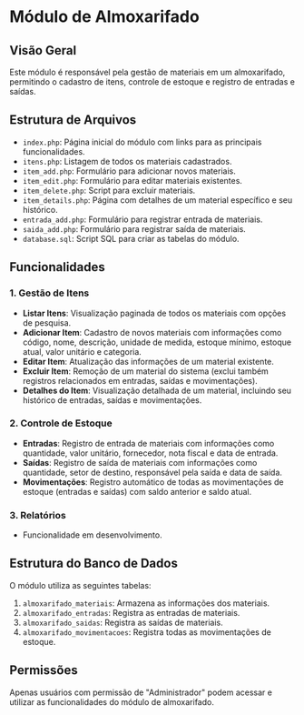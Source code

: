 # Módulo de Almoxarifado

## Visão Geral

Este módulo é responsável pela gestão de materiais em um almoxarifado, permitindo o cadastro de itens, controle de estoque e registro de entradas e saídas.

## Estrutura de Arquivos

- `index.php`: Página inicial do módulo com links para as principais funcionalidades.
- `itens.php`: Listagem de todos os materiais cadastrados.
- `item_add.php`: Formulário para adicionar novos materiais.
- `item_edit.php`: Formulário para editar materiais existentes.
- `item_delete.php`: Script para excluir materiais.
- `item_details.php`: Página com detalhes de um material específico e seu histórico.
- `entrada_add.php`: Formulário para registrar entrada de materiais.
- `saida_add.php`: Formulário para registrar saída de materiais.
- `database.sql`: Script SQL para criar as tabelas do módulo.

## Funcionalidades

### 1. Gestão de Itens
- **Listar Itens**: Visualização paginada de todos os materiais com opções de pesquisa.
- **Adicionar Item**: Cadastro de novos materiais com informações como código, nome, descrição, unidade de medida, estoque mínimo, estoque atual, valor unitário e categoria.
- **Editar Item**: Atualização das informações de um material existente.
- **Excluir Item**: Remoção de um material do sistema (exclui também registros relacionados em entradas, saídas e movimentações).
- **Detalhes do Item**: Visualização detalhada de um material, incluindo seu histórico de entradas, saídas e movimentações.

### 2. Controle de Estoque
- **Entradas**: Registro de entrada de materiais com informações como quantidade, valor unitário, fornecedor, nota fiscal e data de entrada.
- **Saídas**: Registro de saída de materiais com informações como quantidade, setor de destino, responsável pela saída e data de saída.
- **Movimentações**: Registro automático de todas as movimentações de estoque (entradas e saídas) com saldo anterior e saldo atual.

### 3. Relatórios
- Funcionalidade em desenvolvimento.

## Estrutura do Banco de Dados

O módulo utiliza as seguintes tabelas:

1. `almoxarifado_materiais`: Armazena as informações dos materiais.
2. `almoxarifado_entradas`: Registra as entradas de materiais.
3. `almoxarifado_saidas`: Registra as saídas de materiais.
4. `almoxarifado_movimentacoes`: Registra todas as movimentações de estoque.

## Permissões

Apenas usuários com permissão de "Administrador" podem acessar e utilizar as funcionalidades do módulo de almoxarifado.